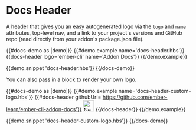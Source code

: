 # Docs Header

A header that gives you an easy autogenerated logo via the <code>logo</code> and <code>name</code> attributes, top-level nav, and a link to your project's versions and GitHub repo (read directly from your addon's package.json file).

{{#docs-demo as |demo|}}
  {{#demo.example name='docs-header.hbs'}}
    {{docs-header logo='ember-cli' name='Addon Docs'}}
  {{/demo.example}}

  {{demo.snippet 'docs-header.hbs'}}
{{/docs-demo}}

You can also pass in a block to render your own logo.

{{#docs-demo as |demo|}}
  {{#demo.example name='docs-header-custom-logo.hbs'}}
    {{#docs-header githubUrl='https://github.com/ember-learn/ember-cli-addon-docs'}}
      <img height='30px'
        src="/assets/images/rick-astley.jpg"
        alt="Never gonna give you up"
      />
    {{/docs-header}}
  {{/demo.example}}

  {{demo.snippet 'docs-header-custom-logo.hbs'}}
{{/docs-demo}}
